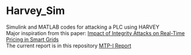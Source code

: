 # Harvey_Sim
Simulink and MATLAB codes for attacking a PLC using HARVEY<br>
Major inspiration from this paper: [Impact of Integrity Attacks on Real-Time Pricing in Smart
Grids](https://personal.ntu.edu.sg/tanrui/pub/stability-ccs.pdf 'Reference Paper')<br>
The current report is in this repository [MTP-I Report](https://github.com/jaybee-117/Harvey_Sim/blob/main/MTP_1_Report.pdf'Report')
